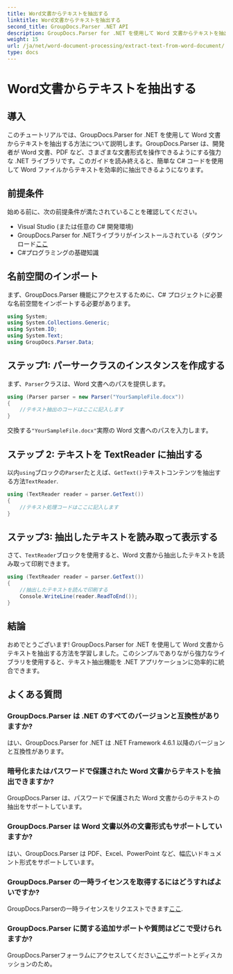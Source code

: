 ```yaml
---
title: Word文書からテキストを抽出する
linktitle: Word文書からテキストを抽出する
second_title: GroupDocs.Parser .NET API
description: GroupDocs.Parser for .NET を使用して Word 文書からテキストを抽出する方法を学習します。コード例を使用したステップバイステップ ガイド。
weight: 15
url: /ja/net/word-document-processing/extract-text-from-word-document/
type: docs
---
```

# Word文書からテキストを抽出する

## 導入
このチュートリアルでは、GroupDocs.Parser for .NET を使用して Word 文書からテキストを抽出する方法について説明します。GroupDocs.Parser は、開発者が Word 文書、PDF など、さまざまな文書形式を操作できるようにする強力な .NET ライブラリです。このガイドを読み終えると、簡単な C# コードを使用して Word ファイルからテキストを効率的に抽出できるようになります。
## 前提条件
始める前に、次の前提条件が満たされていることを確認してください。
- Visual Studio (または任意の C# 開発環境)
- GroupDocs.Parser for .NETライブラリがインストールされている（ダウンロード[ここ](https://releases.groupdocs.com/parser/net/）)
- C#プログラミングの基礎知識

## 名前空間のインポート
まず、GroupDocs.Parser 機能にアクセスするために、C# プロジェクトに必要な名前空間をインポートする必要があります。
```csharp
using System;
using System.Collections.Generic;
using System.IO;
using System.Text;
using GroupDocs.Parser.Data;
```
## ステップ1: パーサークラスのインスタンスを作成する
まず、`Parser`クラスは、Word 文書へのパスを提供します。
```csharp
using (Parser parser = new Parser("YourSampleFile.docx"))
{
    //テキスト抽出のコードはここに記入します
}
```
交換する`"YourSampleFile.docx"`実際の Word 文書へのパスを入力します。
## ステップ 2: テキストを TextReader に抽出する
以内`using`ブロックの`Parser`たとえば、`GetText()`テキストコンテンツを抽出する方法`TextReader`.
```csharp
using (TextReader reader = parser.GetText())
{
    //テキスト処理コードはここに記入します
}
```
## ステップ3: 抽出したテキストを読み取って表示する
さて、`TextReader`ブロックを使用すると、Word 文書から抽出したテキストを読み取って印刷できます。
```csharp
using (TextReader reader = parser.GetText())
{
    //抽出したテキストを読んで印刷する
    Console.WriteLine(reader.ReadToEnd());
}
```

## 結論
おめでとうございます! GroupDocs.Parser for .NET を使用して Word 文書からテキストを抽出する方法を学習しました。このシンプルでありながら強力なライブラリを使用すると、テキスト抽出機能を .NET アプリケーションに効率的に統合できます。

## よくある質問
### GroupDocs.Parser は .NET のすべてのバージョンと互換性がありますか?
はい、GroupDocs.Parser for .NET は .NET Framework 4.6.1 以降のバージョンと互換性があります。
### 暗号化またはパスワードで保護された Word 文書からテキストを抽出できますか?
GroupDocs.Parser は、パスワードで保護された Word 文書からのテキストの抽出をサポートしています。
### GroupDocs.Parser は Word 文書以外の文書形式もサポートしていますか?
はい、GroupDocs.Parser は PDF、Excel、PowerPoint など、幅広いドキュメント形式をサポートしています。
### GroupDocs.Parser の一時ライセンスを取得するにはどうすればよいですか?
 GroupDocs.Parserの一時ライセンスをリクエストできます[ここ](https://purchase.groupdocs.com/temporary-license/).
### GroupDocs.Parser に関する追加サポートや質問はどこで受けられますか?
 GroupDocs.Parserフォーラムにアクセスしてください[ここ](https://forum.groupdocs.com/c/parser/17)サポートとディスカッションのため。